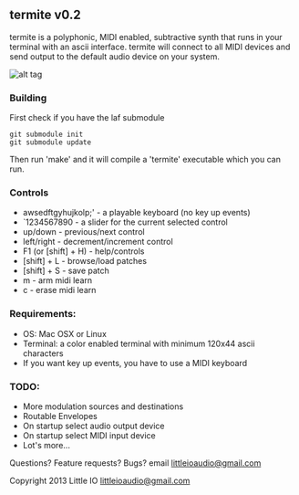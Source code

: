 termite v0.2
------------
termite is a polyphonic, MIDI enabled, subtractive synth that runs in your terminal with an ascii interface.
termite will connect to all MIDI devices and send output to the default audio device on your system.

![alt tag](http://littleio.co/static/img/termite_screen_shot.png)

### Building
First check if you have the laf submodule
```
git submodule init
git submodule update
```
Then run 'make' and it will compile a 'termite' executable which you can run.

### Controls
* awsedftgyhujkolp;' - a playable keyboard (no key up events)
* \`1234567890 - a slider for the current selected control
* up/down - previous/next control
* left/right - decrement/increment control
* F1 (or [shift] + H) - help/controls
* [shift] + L - browse/load patches
* [shift] + S - save patch
* m - arm midi learn
* c - erase midi learn

### Requirements:
* OS: Mac OSX or Linux
* Terminal: a color enabled terminal with minimum 120x44 ascii characters
* If you want key up events, you have to use a MIDI keyboard

### TODO:
* More modulation sources and destinations
* Routable Envelopes
* On startup select audio output device
* On startup select MIDI input device
* Lot's more...

Questions? Feature requests? Bugs? email littleioaudio@gmail.com

Copyright 2013 Little IO <littleioaudio@gmail.com>
